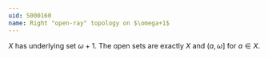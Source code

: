 ```yaml
---
uid: S000160
name: Right "open-ray" topology on $\omega+1$
---
```


$X$ has underlying set $\omega+1$. The open sets are exactly $X$ and $(a, \omega]$ for $a \in X$.
